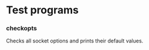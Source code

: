 Test programs
=============

### checkopts
Checks all socket options and prints their default values.
